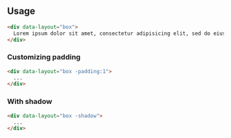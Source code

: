 ## Usage

```html
<div data-layout="box">
  Lorem ipsum dolor sit amet, consectetur adipisicing elit, sed do eiusmod tempor incididunt ut labore et dolore magna aliqua. Ut enim ad minim veniam, quis nostrud exercitation ullamco laboris nisi ut aliquip ex ea commodo consequat. Duis aute irure dolor in reprehenderit in voluptate velit esse cill
</div>
```

### Customizing padding

```html
<div data-layout="box -padding:1">
  ...
</div>
```

### With shadow

```html
<div data-layout="box -shadow">
  ...
</div>
```
